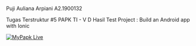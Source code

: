 Puji Auliana Arpiani
A2.1900132

Tugas Terstruktur #5 PAPK TI - V D
Hasil Test Project : Build an Android app with Ionic

[![MyPapk Live](https://drive.google.com/thumbnail?authuser=0&sz=w1280&id=1fKhX_R23tsrnyZD9UmGVjUe-yHIeqArA)](https://drive.google.com/file/d/1fKhX_R23tsrnyZD9UmGVjUe-yHIeqArA/view?usp=sharing "MyPapk Live")
